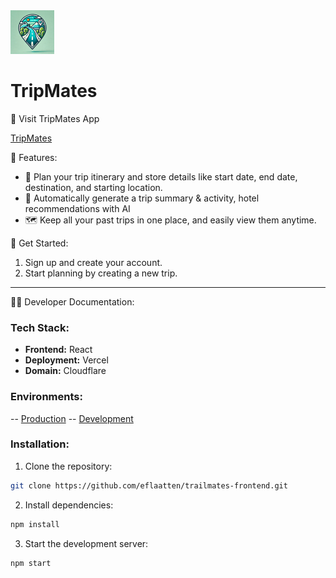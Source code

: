 <img src="./src/assets/img/TrailMates(bg).png" alt="TrailMates Logo" width="70"/> 

# TripMates

🚗 Visit TripMates App

[TripMates]([https://www.tripmates.org/login](https://tripmates-production.vercel.app/login))

🌟 Features:
- 📝 Plan your trip itinerary and store details like start date, end date, destination, and starting location.
- 💬 Automatically generate a trip summary & activity, hotel recommendations with AI 
- 🗺️ Keep all your past trips in one place, and easily view them anytime.

🚀 Get Started:
1. Sign up and create your account.
2. Start planning by creating a new trip.

---

👨‍💻 Developer Documentation:

### Tech Stack:
- **Frontend:** React
- **Deployment:** Vercel
- **Domain:** Cloudflare 

### Environments:
-- [Production](tripmates-production.vercel.app/login)
-- [Development](tripmates-develop.vercel.app)

### Installation:
1. Clone the repository:
  ```bash
  git clone https://github.com/eflaatten/trailmates-frontend.git
  ```

2. Install dependencies:
  ```bash
  npm install
  ```

3. Start the development server:
  ```bash
  npm start
  ```
